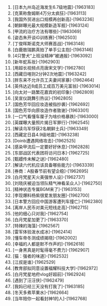 
1. [日本九州岛近海发生6.7级地震]-[1963183]
1. [克莱称詹姆斯4万分太疯狂]-[1963113]
1. [我国外贸进出口规模再创新高]-[1963236]
1. [朝鲜曝光最大规模新造军舰]-[1963124]
1. [甲流的治疗方法有哪些]-[1963069]
1. [姿态朱开谈iG训练赛]-[1962503]
1. [丁俊晖斯诺克大师赛首战]-[1963148]
1. [白鹿敖瑞鹏真拍了单手公主抱]-[1963146]
1. [4只警犬“上班没精神”被通报]-[1963092]
1. [新年蛇系妆]-[1962903]
1. [用超长视频点亮唐宋文学]-[1962780]
1. [西藏日喀则2分钟2次地震]-[1963242]
1. [胖东来不允许员工夫妻间家暴]-[1962464]
1. [英伟达近8成员工成百万美元富翁]-[1963014]
1. [向太对一路繁花嘉宾的初印象]-[1962809]
1. [吴宣仪跳舞引热议]-[1962805]
1. [国色芳华回应妆造被指抄袭]-[1962692]
1. [国色芳华向原妆造作者致谢]-[1963301]
1. [一口气看懂车厘子为啥价格暴跌]-[1963000]
1. [英媒曝大量照片揭日军罪行]-[1962545]
1. [解读乌军俘获2名朝鲜士兵]-[1963349]
1. [西藏定日县4.9级地震]-[1963238]
1. [Doinb遭遇网络攻击]-[1962525]
1. [感染甲流后一定要好好休息]-[1962828]
1. [东部战区代表团将访问日本]-[1962725]
1. [甄嬛传未解之谜]-[1962480]
1. [解读六代机应该具备哪些能力]-[1963339]
1. [券商：A股春节前有望企稳]-[1962695]
1. [白月梵星天火美强惨人设]-[1962737]
1. [刘晓庆被迫当领队精气神看呆众人]-[1962750]
1. [精神状态专属BGM来了]-[1963153]
1. [李现爆料杨紫很爱发朋友圈]-[1962700]
1. [日本警方回应中国游客遭列车撞亡]-[1962380]
1. [离岸人民币对美元短线走高]-[1962715]
1. [他的细心只对我]-[1962754]
1. [白月梵星加更了]-[1963370]
1. [特辣的海藻]-[1962567]
1. [雷军体验泼水成冰]-[1962414]
1. [懂车帝冬测成绩揭晓]-[1962002]
1. [幸福的人都是默不作声的]-[1962618]
1. [一身黑真是时髦得毫不费力]-[1962907]
1. [猫：强者的味道]-[1962532]
1. [江叔是谁]-[1962529]
1. [教育部拟同意设置福耀科技大学]-[1962972]
1. [白月梵星地府vlog好超前]-[1962924]
1. [遇到了汪汪侠]-[1962479]
1. [我妈已经三天没有打我了]-[1963185]
1. [冬天多煮苹果水]-[1962664]
1. [当年陪你一起看封神1的人]-[1962768]
